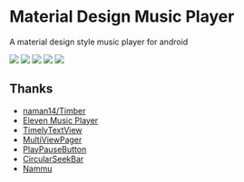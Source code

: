 # Material Design Music Player

A material design style music player for android

![](/art/Screenshot_2015-09-18-12-33-27.png)
![](/art/Screenshot_2015-08-05-14-23-03.png)
![](/art/Screenshot_2015-08-29-22-44-26.png)
![](/art/Screenshot_2015-08-31-11-50-50.png)
![](/art/Screenshot_2015-08-31-11-52-50.png)


## Thanks

- [naman14/Timber](https://github.com/naman14/Timber)
- [Eleven Music Player](https://github.com/CyanogenMod/android_packages_apps_Eleven)
- [TimelyTextView](https://github.com/adnan-SM/TimelyTextView)
- [MultiViewPager](https://github.com/Pixplicity/MultiViewPager)
- [PlayPauseButton](https://github.com/recruit-lifestyle/PlayPauseButton)
- [CircularSeekBar](https://github.com/devadvance/circularseekbar)
- [Nammu](https://github.com/tajchert/Nammu)
